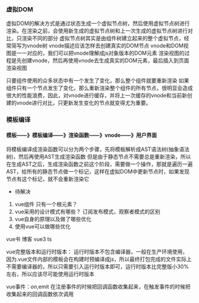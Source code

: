 ### 虚拟DOM
虚拟DOM的解决方式是通过状态生成一个虚拟节点树，然后使用虚拟节点树进行渲染。在渲染之前，会使用新生成的虚拟节点树和上一次生成的虚拟节点树进行对比，只渲染不同的部分
虚拟节点树其实是由组件树建立起来的整个虚拟节点，经常简写为vnode树
vnode描述应该怎样去创建真实的DOM节点
vnode和DOM视图是一一对应的，我们可以把vnode理解成js对象版本的DOM元素
渲染视图的过程是先创建vnode，然后再使用vnode去生成真实的DOM元素，最后插入到页面渲染视图

只要组件使用的众多状态中有一个发生了变化，那么整个组件就要重新渲染
如果组件只有一个节点发生了变化，那么重新渲染整个组件的所有节点，很明显会造成很大的性能浪费，因此，对vnode进行缓存，并将上一次缓存的vnode和当前新创建的vnode进行对比，只更新发生变化的节点就变得尤为重要。



### 模板编译

#### 模板——》模板编译——》渲染函数——》vnode——》用户界面

将模板编译成渲染函数可以分为两个步骤，先将模板解析成AST语法树(抽象语法树)，然后再使用AST生成渲染函数
但是由于静态节点不需要总是重新渲染，所以在生成AST之后，生成渲染函数之前这个阶段，需要做一个操作，那就是遍历一遍AST，给所有的静态节点做一个标记，这样在虚拟DOM中更新节点时，如果发现节点有这个标记，就不会重新渲染它



- 待解决
1. vue组件 只有一个根元素？
2. vue采用的设计模式有哪些？ 订阅发布模式，观察者模式的区别
3. vue自身的原理以及做了哪些优化
4. 使用vue可以做哪些优化

vue书 博客 vue3 ts

vue完整版本和运行时版本：
运行时版本不包含编译器，一般在生产环境使用，因为.vue文件内部的模板会在构建时预编译成js，所以最终打包完成的文件实际上不需要编译器的，所以只需要引入运行时版本即可，运行时版本比完整版小30%左右，所以应该尽可能使用运行时版本

vue事件：$on,$emit
在注册事件的时候把回调函数收集起来，在触发事件的时候把收集起来的回调函数依次调用


